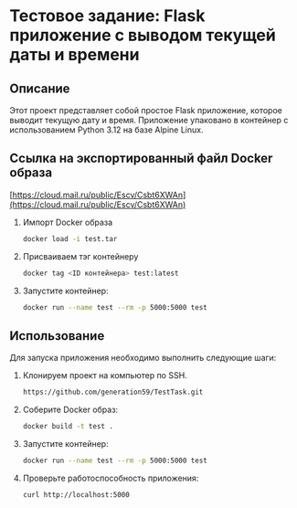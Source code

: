 # Тестовое задание: Flask приложение с выводом текущей даты и времени

## Описание
Этот проект представляет собой простое Flask приложение, которое выводит текущую дату и время. 
Приложение упаковано в контейнер с использованием Python 3.12 на базе Alpine Linux.

## Ссылка на экспортированный файл Docker образа

[https://cloud.mail.ru/public/Escv/Csbt6XWAn](https://cloud.mail.ru/public/Escv/Csbt6XWAn)

1. Импорт Docker образа
    ```bash
    docker load -i test.tar
    ```
2. Присваиваем тэг контейнеру
    ```bash
    docker tag <ID контейнера> test:latest
    ```
3. Запустите контейнер:
    ```bash
    docker run --name test --rm -p 5000:5000 test
    ```  


## Использование
Для запуска приложения необходимо выполнить следующие шаги:

1. Клонируем проект на компьютер по SSH.
    ```bash
    https://github.com/generation59/TestTask.git
    ```
2. Соберите Docker образ:
    ```bash
    docker build -t test .
    ```
3. Запустите контейнер:
    ```bash
    docker run --name test --rm -p 5000:5000 test
    ```
4. Проверьте работоспособность приложения:
    ```bash
    curl http://localhost:5000
    ```
